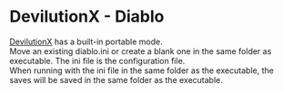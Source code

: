 # DevilutionX - Diablo
[DevilutionX](https://github.com/diasurgical/devilutionx) has a built-in portable mode.  
Move an existing diablo.ini or create a blank one in the same folder as executable. The ini file is the configuration file.  
When running with the ini file in the same folder as the executable, the saves will be saved in the same folder as the executable.
